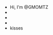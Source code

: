 - Hi, I’m @GMOMTZ
- 
- 
- 
- kisses

<!---
GMOMTZ/GMOMTZ is a ✨ special ✨ repository because its `README.md` (this file) appears on your GitHub profile.
You can click the Preview link to take a look at your changes.
--->

